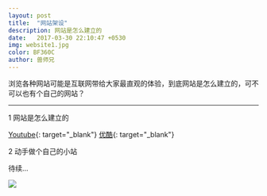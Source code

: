 ```yaml
---
layout: post
title:  "网站架设"
description: 网站是怎么建立的
date:   2017-03-30 22:10:47 +0530
img: website1.jpg
color: BF360C
author: 兽师兄
---
```


浏览各种网站可能是互联网带给大家最直观的体验，到底网站是怎么建立的，可不可以也有个自己的网站？

---
1 网站是怎么建立的

[Youtube](https://youtu.be/Kz-o6oxfcwQ){: target="_blank"}
[优酷](http://t.cn/R6gjMlM){: target="_blank"}

2 动手做个自己的小站

待续...


![]({{site.baseurl}}/images/website2.jpg)